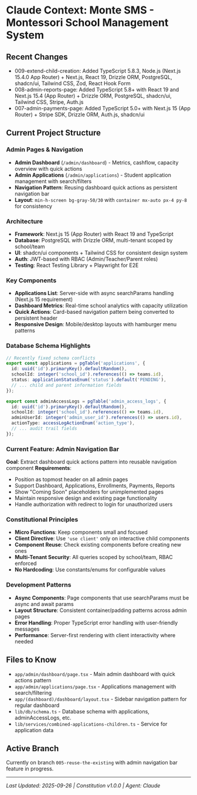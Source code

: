 # Claude Context: Monte SMS - Montessori School Management System

## Recent Changes
- 009-extend-child-creation: Added TypeScript 5.8.3, Node.js (Next.js 15.4.0 App Router) + Next.js, React 19, Drizzle ORM, PostgreSQL, shadcn/ui, Tailwind CSS, Zod, React Hook Form
- 008-admin-reports-page: Added TypeScript 5.8+ with React 19 and Next.js 15.4 (App Router) + Drizzle ORM, PostgreSQL, shadcn/ui, Tailwind CSS, Stripe, Auth.js
- 007-admin-payments-page: Added TypeScript 5.0+ with Next.js 15 (App Router) + Stripe SDK, Drizzle ORM, Auth.js, shadcn/ui

## Current Project Structure

### Admin Pages & Navigation
- **Admin Dashboard** (`/admin/dashboard`) - Metrics, cashflow, capacity overview with quick actions
- **Admin Applications** (`/admin/applications`) - Student application management with search/filters  
- **Navigation Pattern**: Reusing dashboard quick actions as persistent navigation bar
- **Layout**: `min-h-screen bg-gray-50/30` with `container mx-auto px-4 py-8` for consistency

### Architecture
- **Framework**: Next.js 15 (App Router) with React 19 and TypeScript
- **Database**: PostgreSQL with Drizzle ORM, multi-tenant scoped by school/team
- **UI**: shadcn/ui components + Tailwind CSS for consistent design system
- **Auth**: JWT-based with RBAC (Admin/Teacher/Parent roles)
- **Testing**: React Testing Library + Playwright for E2E

### Key Components
- **Applications List**: Server-side with async searchParams handling (Next.js 15 requirement)
- **Dashboard Metrics**: Real-time school analytics with capacity utilization
- **Quick Actions**: Card-based navigation pattern being converted to persistent header
- **Responsive Design**: Mobile/desktop layouts with hamburger menu patterns

### Database Schema Highlights
```typescript
// Recently fixed schema conflicts
export const applications = pgTable('applications', {
  id: uuid('id').primaryKey().defaultRandom(),
  schoolId: integer('school_id').references(() => teams.id),
  status: applicationStatusEnum('status').default('PENDING'),
  // ... child and parent information fields
});

export const adminAccessLogs = pgTable('admin_access_logs', {
  id: uuid('id').primaryKey().defaultRandom(),
  schoolId: integer('school_id').references(() => teams.id),
  adminUserId: integer('admin_user_id').references(() => users.id),
  actionType: accessLogActionEnum('action_type'),
  // ... audit trail fields
});
```

### Current Feature: Admin Navigation Bar
**Goal**: Extract dashboard quick actions pattern into reusable navigation component
**Requirements**: 
- Position as topmost header on all admin pages
- Support Dashboard, Applications, Enrollments, Payments, Reports
- Show "Coming Soon" placeholders for unimplemented pages
- Maintain responsive design and existing page functionality
- Handle authorization with redirect to login for unauthorized users

### Constitutional Principles
- **Micro Functions**: Keep components small and focused
- **Client Directive**: Use `'use client'` only on interactive child components  
- **Component Reuse**: Check existing components before creating new ones
- **Multi-Tenant Security**: All queries scoped by school/team, RBAC enforced
- **No Hardcoding**: Use constants/enums for configurable values

### Development Patterns
- **Async Components**: Page components that use searchParams must be async and await params
- **Layout Structure**: Consistent container/padding patterns across admin pages
- **Error Handling**: Proper TypeScript error handling with user-friendly messages
- **Performance**: Server-first rendering with client interactivity where needed

## Files to Know
- `app/admin/dashboard/page.tsx` - Main admin dashboard with quick actions pattern
- `app/admin/applications/page.tsx` - Applications management with search/filtering
- `app/(dashboard)/dashboard/layout.tsx` - Sidebar navigation pattern for regular dashboard
- `lib/db/schema.ts` - Database schema with applications, adminAccessLogs, etc.
- `lib/services/combined-applications-children.ts` - Service for application data

## Active Branch
Currently on branch `005-reuse-the-existing` with admin navigation bar feature in progress.

---
*Last Updated: 2025-09-26 | Constitution v1.0.0 | Agent: Claude*
